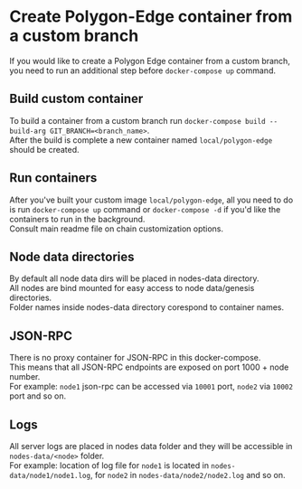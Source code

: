 # Create Polygon-Edge container from a custom branch

If you would like to create a Polygon Edge container from a custom branch, you need to run an additional step before `docker-compose up` command.

## Build custom container
To build a container from a custom branch run `docker-compose build --build-arg GIT_BRANCH=<branch_name>`.   
After the build is complete a new container named `local/polygon-edge` should be created.

## Run containers
After you've built your custom image `local/polygon-edge`, all you need to do is run `docker-compose up` command or `docker-compose -d` if you'd like the containers to run in the background.    
Consult main readme file on chain customization options.

## Node data directories
By default all node data dirs will be placed in nodes-data directory.   
All nodes are bind mounted for easy access to node data/genesis directories.  
Folder names inside nodes-data directory corespond to container names.

## JSON-RPC
There is no proxy container for JSON-RPC in this docker-compose.  
This means that all JSON-RPC endpoints are exposed on port 1000 + node number.   
For example: `node1` json-rpc can be accessed via `10001` port, `node2` via `10002` port and so on.

## Logs
All server logs are placed in nodes data folder and they will be accessible in `nodes-data/<node>` folder.    
For example: location of log file for `node1` is located in `nodes-data/node1/node1.log`, for `node2` in `nodes-data/node2/node2.log` and so on.   

